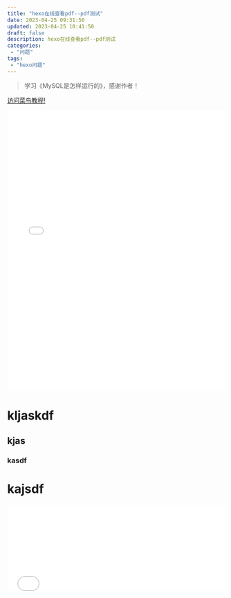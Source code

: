 ```yaml
---
title: "hexo在线查看pdf--pdf测试"
date: 2023-04-25 09:31:50 
updated: 2023-04-25 10:41:50 
draft: false
description: hexo在线查看pdf--pdf测试
categories: 
 - "问题"
tags:
 - "hexo问题"
---
```


> 学习《MySQL是怎样运行的》，感谢作者！

<a target="_blank" href="/myjs/pdfjs/web/viewer.html?file=/pdf/my.pdf">访问菜鸟教程!</a>

<iframe src='/myjs/pdfjs/web/viewer.html?file=/pdf/00封面.pdf' style="padding: 0;width:100%;" marginwidth="0" frameborder="no" scrolling="no" height="650px"></iframe>

# kljaskdf

## kjas

### kasdf

# kajsdf



<iframe src='/myjs/pdfjs/web/viewer.html?file=https://raw.githubusercontent.com/lwmfjc/pdfs/main/pdfs/work/mysql/how_mysql_run/00封面.pdf' style="padding: 0;width:100%;" marginwidth="0" frameborder="no" scrolling="no" height="200px"></iframe>

